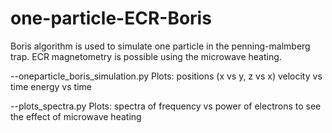 # one-particle-ECR-Boris

Boris algorithm is used to simulate one particle in the penning-malmberg trap.
ECR magnetometry is possible using the microwave heating.

--oneparticle_boris_simulation.py
Plots:
positions (x vs y, z vs x)
velocity vs time
energy vs time

--plots_spectra.py
Plots:
spectra of frequency vs power of electrons to see the effect of microwave heating

